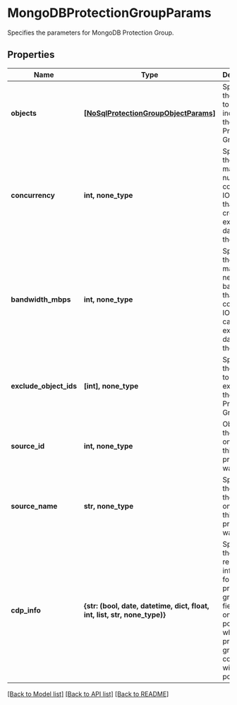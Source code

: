 # MongoDBProtectionGroupParams

Specifies the parameters for MongoDB Protection Group.

## Properties
Name | Type | Description | Notes
------------ | ------------- | ------------- | -------------
**objects** | [**[NoSqlProtectionGroupObjectParams]**](NoSqlProtectionGroupObjectParams.md) | Specifies the objects to be included in the Protection Group. | [optional] 
**concurrency** | **int, none_type** | Specifies the maximum number of concurrent IO Streams that will be created to exchange data with the cluster. | [optional] 
**bandwidth_mbps** | **int, none_type** | Specifies the maximum network bandwidth that each concurrent IO Stream can use for exchanging data with the cluster. | [optional] 
**exclude_object_ids** | **[int], none_type** | Specifies the objects to be excluded in the Protection Group. | [optional] 
**source_id** | **int, none_type** | Object ID of the Source on which this protection was run . | [optional] [readonly] 
**source_name** | **str, none_type** | Specifies the name of the Source on which this protection was run. | [optional] [readonly] 
**cdp_info** | **{str: (bool, date, datetime, dict, float, int, list, str, none_type)}** | Specifies the CDP related information for a given protection group. This field will only be populated when protection group is configured with a CDP policy. | [optional] 

[[Back to Model list]](../README.md#documentation-for-models) [[Back to API list]](../README.md#documentation-for-api-endpoints) [[Back to README]](../README.md)


